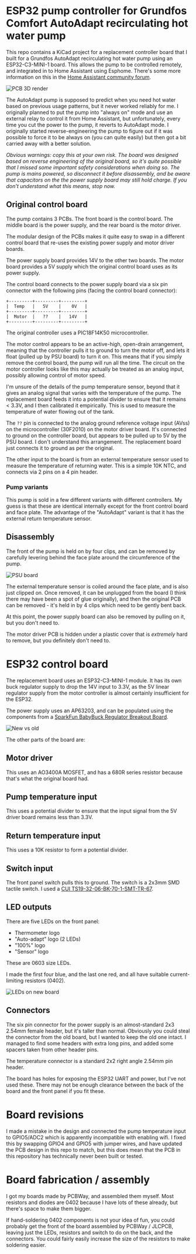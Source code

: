 # ESP32 pump controller for Grundfos Comfort AutoAdapt recirculating hot water pump

This repo contains a KiCad project for a replacement controller board that I
built for a Grundfos AutoAdapt recirculating hot water pump using an
ESP32-C3-MINI-1 board. This allows the pump to be controlled remotely, and
integrated in to Home Assistant using Esphome.  There's some more information 
on this in the [Home Assistant community forum](https://community.home-assistant.io/t/hacking-a-grundfos-comfort-autoadapt-recirculating-hot-water-pump-for-esphome/684475).

![PCB 3D render](images/controller-3d.png)

The AutoAdapt pump is supposed to predict when you need hot water based on
previous usage patterns, but it never worked reliably for me. I originally
planned to put the pump into "always on" mode and use an external relay to
control it from Home Assistant, but unfortunately, every time you cut the power
to the pump, it reverts to AutoAdapt mode. I originally started
reverse-engineering the pump to figure out if it was possible to force it to be
always on (you can quite easily) but then got a bit carried away with a better
solution.

_Obvious warnings: copy this at your own risk. The board was designed based on
reverse engineering of the original board, so it's quite possible that I missed
some important safety considerations when doing so. The pump is mains powered,
so disconnect it before disassembly, and be aware that capacitors on the the
power supply board may still hold charge. If you don't understand what this
means, stop now._

## Original control board

The pump contains 3 PCBs. The front board is the control board. The middle
board is the power supply, and the rear board is the motor driver.

The modular design of the PCBs makes it quite easy to swap in a different
control board that re-uses the existing power supply and motor driver boards.

The power supply board provides 14V to the other two boards. The motor board
provides a 5V supply which the original control board uses as its power supply.

The control board connects to the power supply board via a six pin connector
with the following pins (facing the control board connector):

```
+---------+---------+---------+
|  Temp   |   5V    |    0V   |
+---------+---------+---------+
|  Motor  |   ??    |   14V   |
+---------+---------+---------+
```

The original controller uses a PIC18F14K50 microcontroller.

The motor control appears to be an active-high, open-drain arrangement, meaning that the
controller pulls it to ground to turn the motor off, and lets it float (pulled up by PSU board) to 
turn it on. This means that if you simply remove the control board, the pump will
run all the time. The circuit on the motor controller looks like this may actually be treated 
as an analog input, possibly allowing control of motor speed.

I'm unsure of the details of the pump temperature sensor, beyond that it gives an
analog signal that varies with the temperature of the pump.  The replacement
board feeds it into a potential divider to ensure that it remains < 3.3V, and I
then calibrated it empirically. This is used to measure the temperature of
water flowing out of the tank.

The `??` pin is connected to the analog ground reference voltage input (AVss)
on the microcontroller (30F2010) on the motor driver board. It's connected to ground
on the controller board, but appears to be pulled up to 5V by the PSU board.  I
don't understand this arrangement. The replacement board just connects it to ground
as per the original.

The other input to the board is from an external temperature sensor used to
measure the temperature of returning water. This is a simple 10K NTC, and
connects via 2 pins on a 4 pin header.

### Pump variants

This pump is sold in a few different variants with different controllers. My
guess is that these are identical internally except for the front control board
and face plate. The advantage of the "AutoAdapt" variant is that it has the
external return temperature sensor.

## Disassembly

The front of the pump is held on by four clips, and can be removed by carefully
levering behind the face plate around the circumference of the pump.  

![PSU board](images/psu-board.jpg)

The external temperature sensor is coiled around the face plate, and is also just
clipped on. Once removed, it can be unplugged from the board (I think there may
have been a spot of glue originally), and then the original PCB can be removed - it's 
held in by 4 clips which need to be gently bent back.

At this point, the power supply board can also be removed by pulling on it, but
you don't need to.

The motor driver PCB is hidden under a plastic cover that is _extremely_ hard
to remove, but you definitely don't need to.

# ESP32 control board

The replacement board uses an ESP32-C3-MINI-1 module. It has its own buck
regulator supply to drop the 14V input to 3.3V, as the 5V linear regulator
supply from the motor controller is almost certainly insufficient for the
ESP32.

The power supply uses an AP63203, and can be populated using the components
from a [SparkFun BabyBuck Regulator Breakout Board](https://thepihut.com/products/sparkfun-babybuck-regulator-breakout-3-3v-ap63203).

![New vs old](images/new-vs-old.jpg)

The other parts of the board are:

## Motor driver

This uses an AO3400A MOSFET, and has a 680R series resistor because that's what
the original board had.

## Pump temperature input

This uses a potential divider to ensure that the input signal from the 5V
driver board remains less than 3.3V.

## Return temperature input

This uses a 10K resistor to form a potential divider.

## Switch input

The front panel switch pulls this to ground. The switch is a 2x3mm SMD tactile
switch.  I used a [CUI TS19-32-06-BK-70-1-SMT-TR-67](https://www.lcsc.com/datasheet/lcsc_datasheet_2312270104_CUI-TS19-32-06-BK-70-1-SMT-TR-67_C6723741.pdf).

## LED outputs

There are five LEDs on the front panel:

* Thermometer logo
* "Auto-adapt" logo (2 LEDs)
* "100%" logo
* "Sensor" logo

These are 0603 size LEDs.

I made the first four blue, and the last one red, and all have suitable
current-limiting resistors (0402).

![LEDs on new board](images/new-leds.jpg)

## Connectors

The six pin connector for the power supply is an almost-standard 2x3 2.54mm
female header, but it's taller than normal. Obviously you could steal the
connector from the old board, but I wanted to keep the old one intact. I
managed to find some headers with extra long pins, and added some spacers taken
from other header pins.

The temperature connector is a standard 2x2 right angle 2.54mm pin header.

The board has holes for exposing the ESP32 UART and power, but I've not used
these. There may not be enough clearance between the back of the board and the
front panel if you fit these.

# Board revisions

I made a mistake in the design and connected the pump temperature input to
GPIO5/ADC2 which is apparently incompatible with enabling wifi.  I fixed this
by swapping GPIO4 and GPIO5 with jumper wires, and have updated the PCB design
in this repo to match, but this does mean that the PCB in this repository has
technically never been built or tested.

# Board fabrication / assembly

I got my boards made by PCBWay, and assembled them myself. Most resistors and
diodes are 0402 because I have lots of these already, but there's space to make
them bigger.

If hand-soldering 0402 components is not your idea of fun, you could probably
get the front of the board assembled by PCBWay / JLCPCB, leaving just the LEDs,
resistors and switch to do on the back, and the connectors.  You could fairly
easily increase the size of the resistors to make soldering easier.
